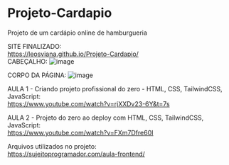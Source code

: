 # Projeto-Cardapio
Projeto de um cardápio online de hamburgueria

SITE FINALIZADO:<br>
https://leosviana.github.io/Projeto-Cardapio/<br>
CABEÇALHO:
![image](https://github.com/leosviana/Projeto-Cardapio/tree/main/assets/head.png)

CORPO DA PÁGINA:
![image](https://github.com/leosviana/Projeto-Cardapio/tree/main/body.png)

AULA 1 - Criando projeto profissional do zero - HTML, CSS, TailwindCSS, JavaScript:<br>
https://www.youtube.com/watch?v=rjXXDv23-6Y&t=7s<br>

AULA 2 - Projeto do zero ao deploy com HTML, CSS, TailwindCSS, JavaScript:<br>
https://www.youtube.com/watch?v=FXm7Dfre60I<br>

Arquivos utilizados no projeto:<br>
https://sujeitoprogramador.com/aula-frontend/